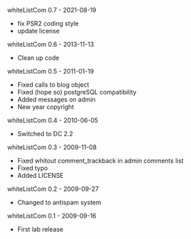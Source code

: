 whiteListCom 0.7 - 2021-08-19
 * fix PSR2 coding style
 * update license

whiteListCom 0.6 - 2013-11-13
 * Clean up code

whiteListCom 0.5 - 2011-01-19
 * Fixed calls to blog object
 * Fixed (hope so) postgreSQL compatibility
 * Added messages on admin
 * New year copyright

whiteListCom 0.4 - 2010-06-05
 * Switched to DC 2.2

whiteListCom 0.3 - 2009-11-08
 * Fixed whitout comment_trackback in admin comments list
 * Fixed typo
 * Added LICENSE
 
whiteListCom 0.2 - 2009-09-27
 * Changed to antispam system

whiteListCom 0.1 - 2009-09-16
 * First lab release